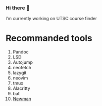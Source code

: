### Hi there 👋

I’m currently working on UTSC course finder

# Recommanded tools

1. Pandoc
2. LSD
3. Autojump
4. neofetch
5. lazygit
6. neovim
7. tmux
8. Alacritty
9. bat
10. [Newman](https://github.com/postmanlabs/newman)
